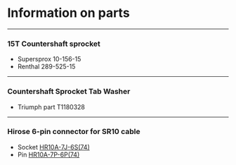 # Information on parts

----

### 15T Countershaft sprocket
* Supersprox 10-156-15
* Renthal 289-525-15

----

### Countershaft Sprocket Tab Washer
* Triumph part T1180328

----

### Hirose 6-pin connector for SR10 cable
* Socket [HR10A-7J-6S(74)](http://www.digikey.com.au/product-detail/en/HR10A-7J-6S%2874%29/HR1602-ND/1095460)
* Pin [HR10A-7P-6P(74)](http://www.digikey.com.au/product-detail/en/HR10A-7P-6P%2874%29/HR1587-ND/1095445)

